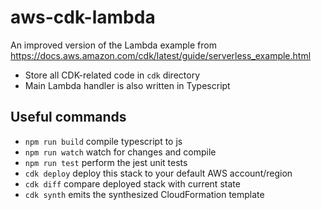 # aws-cdk-lambda

An improved version of the Lambda example from https://docs.aws.amazon.com/cdk/latest/guide/serverless_example.html

* Store all CDK-related code in `cdk` directory
* Main Lambda handler is also written in Typescript

## Useful commands

* `npm run build`   compile typescript to js
* `npm run watch`   watch for changes and compile
* `npm run test`    perform the jest unit tests
* `cdk deploy`      deploy this stack to your default AWS account/region
* `cdk diff`        compare deployed stack with current state
* `cdk synth`       emits the synthesized CloudFormation template
